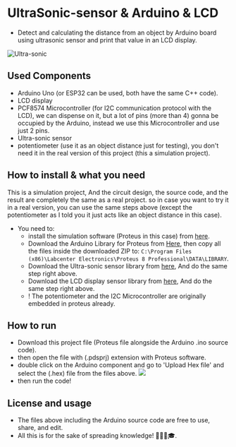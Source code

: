
# UltraSonic-sensor & Arduino & LCD
- Detect and calculating the distance from an object by Arduino board using ultrasonic sensor and print that value in an LCD display.


![Ultra-sonic ](https://github.com/yahiaBSK/UltraSonic-sensor-arduino/assets/51094855/2e4e8ff6-238e-445e-a1da-a7935b1736ee)


## Used Components

- Arduino Uno (or ESP32 can be used, both have the same C++ code).
- LCD display
- PCF8574 Microcontroller (for I2C communication protocol with the LCD), we can dispense on it, but a lot of pins (more than 4) gonna be occupied by the Arduino, instead we use this Microcontroller and use just 2 pins.
- Ultra-sonic sensor
- potentiometer (use it as an object distance just for testing), you don't need it in the real version of this project (this a simulation project).

## How to install & what you need
This is a simulation project, And the circuit design, the source code, and the result are completely the same as a real project. so in case you want to try it in a real version, you can use the same steps above (except the potentiometer as I told you it just acts like an object distance in this case).
- You need to:
    - install the simulation software (Proteus in this case) from [here](https://filecr.com/windows/proteus/?id=394206745600).
    - Download the Arduino Library for Proteus from [Here](https://www.theengineeringprojects.com/2015/12/arduino-uno-library-proteus.html), then copy all the files inside the downloaded ZIP to: `C:\Program Files (x86)\Labcenter Electronics\Proteus 8 Professional\DATA\LIBRARY`.
    - Download the Ultra-sonic sensor library from [here](https://www.theengineeringprojects.com/2015/02/ultrasonic-sensor-library-proteus.html), And do the same step right above.
    - Download the LCD display sensor library from [here](https://www.theengineeringprojects.com/2023/08/lcd-library-for-proteus-v20.html), And do the same step right above.
    - ! The potentiometer and the I2C Microcontroller are originally embedded in proteus already.

## How to run
- Download this project file (Proteus file alongside the Arduino .ino source code).
- then open the file with (.pdsprj) extension with Proteus software.
- double click on the Arduino component and go to 'Upload Hex file' and select the (.hex) file from the files above.
    ![](https://i.ibb.co/tLck7m5/Screenshot-2024-04-11-184217.png)
- then run the code!

## License and usage
- The files above including the Arduino source code are free to use, share, and edit.
- All this is for the sake of spreading knowledge! 🧑‍🎓😎🎓.
